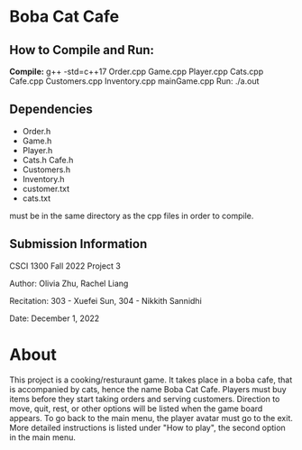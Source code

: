 # Boba Cat Cafe
## How to Compile and Run:
**Compile:** g++ -std=c++17  Order.cpp Game.cpp Player.cpp Cats.cpp Cafe.cpp Customers.cpp Inventory.cpp mainGame.cpp
Run: ./a.out

## Dependencies
- Order.h
- Game.h
- Player.h
- Cats.h Cafe.h
- Customers.h
- Inventory.h
- customer.txt
- cats.txt
  
must be in the same directory as the cpp files in order to compile.

## Submission Information
CSCI 1300 Fall 2022 Project 3

Author: Olivia Zhu, Rachel Liang

Recitation: 303 - Xuefei Sun, 304 - Nikkith Sannidhi

Date: December 1, 2022

# About
This project is a cooking/resturaunt game. It takes place in a boba cafe, that is accompanied 
by cats, hence the name Boba Cat Cafe. Players must buy items before they start taking orders 
and serving customers. Direction to move, quit, rest, or other options will be listed when the 
game board appears. To go back to the main menu, the player avatar must go to the exit. More 
detailed instructions is listed under "How to play", the second option in the main menu.
